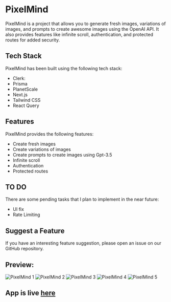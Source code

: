 # PixelMind

PixelMind is a project that allows you to generate fresh images, variations of images, and prompts to create awesome images using the OpenAI API. It also provides features like infinite scroll, authentication, and protected routes for added security.

## Tech Stack

PixelMind has been built using the following tech stack:

- Clerk: 
- Prisma
- PlanetScale
- Next.js
- Tailwind CSS
- React Query


## Features

PixelMind provides the following features:

- Create fresh images
- Create variations of images
- Create prompts to create images using Gpt-3.5
- Infinite scroll
- Authentication
- Protected routes

## TO DO
There are some pending tasks that I plan to implement in the near future:

- UI fix
- Rate Limiting

## Suggest a Feature
If you have an interesting feature suggestion, please open an issue on our GitHub repository.


## Preview:
![PixelMind 1](https://user-images.githubusercontent.com/93488388/236698583-0e0b7524-936b-470a-84ec-90861d9bd0f1.png)
![PixelMind 2](https://user-images.githubusercontent.com/93488388/236698588-a6a9cfa1-855d-4f30-a182-6d33ecc3cef4.png)
![PixelMind 3](https://user-images.githubusercontent.com/93488388/236698587-f3c256db-ce91-4ab2-b2cc-6bb3ceaabdb2.png)
![PixelMind 4](https://user-images.githubusercontent.com/93488388/236698586-4c9af304-1959-4572-8b9c-c6efa9df622c.png)
![PixelMind 5](https://user-images.githubusercontent.com/93488388/236698585-f0516088-5f69-48b8-b4b0-56af5c310c47.png)

## App is live [here](https://pixelmind.vercel.app/)



